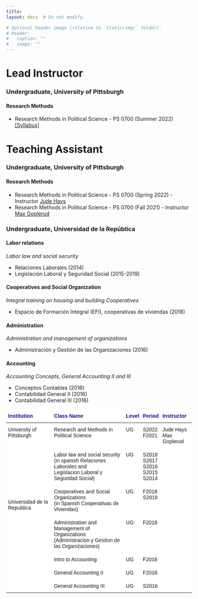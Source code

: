 ```yaml
---
title: 
layout: docs  # Do not modify.

# Optional header image (relative to `static/img/` folder).
# header:
#   caption: ""
#   image: ""
---
```

# Lead Instructor

### Undergraduate, University of Pittsburgh 

#### Research Methods 

* Research Methods in Political Science - PS 0700 (Summer 2022) [[Syllabus]](https://www.dropbox.com/s/shpfv8m1ke1iyr3/PS0700_S22.pdf?dl=0)


# Teaching Assistant 

### Undergraduate, University of Pittsburgh  

#### Research Methods 

* Research Methods in Political Science - PS 0700 (Spring 2022) - Instructor [Jude Hays](https://sites.pitt.edu/~jch61/)
* Research Methods in Political Science - PS 0700 (Fall 2021) - Instructor [Max Goplerud](https://mgoplerud.com/)

### Undergraduate, Universidad de la República  

#### Labor relations 
_Labor law and social security_
* Relaciones Laborales (2014)
* Legislación Laboral y Seguridad Social (2015-2019)  

#### Cooperatives and Social Organization
_Integral training on housing and building Cooperatives_ 
* Espacio de Formación Integral (EFI), cooperativas de viviendas (2018)

#### Administration 
_Administration and management of organizations_
* Administración y Gestión de las Organizaciones (2016)

#### Accounting 
_Accounting Concepts, General Accounting II and III_
* Conceptos Contables (2016)
* Contabilidad General II (2016)
* Contabilidad General III (2016)


<style type="text/css">
.tg  {border:none;border-collapse:collapse;border-spacing:0;}
.tg td{border-style:solid;border-width:0px;font-family:Arial, sans-serif;font-size:14px;overflow:hidden;
  padding:10px 5px;word-break:normal;}
.tg th{border-style:solid;border-width:0px;font-family:Arial, sans-serif;font-size:14px;font-weight:normal;
  overflow:hidden;padding:10px 5px;word-break:normal;}
.tg .tg-ek2s{background-color:#ffffff;border-color:#000000;color:#340096;font-weight:bold;text-align:left;vertical-align:top}
.tg .tg-iks7{background-color:#ffffff;border-color:#000000;text-align:left;vertical-align:top}
.tg .tg-ktyi{background-color:#FFF;text-align:left;vertical-align:top}
</style>
<table class="tg">
<thead>
  <tr>
    <th class="tg-ek2s">Institution</th>
    <th class="tg-ek2s">Class Name</th>
    <th class="tg-ek2s">Level</th>
    <th class="tg-ek2s">Period</th>
    <th class="tg-ek2s">Instructor</th>
  </tr>
</thead>
<tbody>
  <tr>
    <td class="tg-iks7">University of Pittsburgh</td>
    <td class="tg-iks7">Research and Methods in Political Science</td>
    <td class="tg-iks7">UG</td>
    <td class="tg-iks7">S2022 <br>F2021</td>
    <td class="tg-iks7">Jude Hays<br>Max Goplerud</td>
  </tr>
  <tr>
    <td class="tg-iks7" rowspan="6"><br><br><br><br><br><br><br><br>Universidad de la Republica</td>
    <td class="tg-iks7">Labor law and social security <br>(in spanish Relaciones Laborales and <br>Legislacion Laboral y Seguridad Social)</td>
    <td class="tg-iks7">UG</td>
    <td class="tg-iks7">S2018<br>S2017<br>S2016<br>S2015<br>S2014</td>
    <td class="tg-iks7"></td>
  </tr>
  <tr>
    <td class="tg-iks7">Cooperatives and Social Organizations<br>(in Spanish Cooperativas de Viviendas)</td>
    <td class="tg-iks7">UG</td>
    <td class="tg-iks7">F2018<br>S2018</td>
    <td class="tg-iks7"></td>
  </tr>
  <tr>
    <td class="tg-iks7">Administration and Management of Organizations<br>(Administracion y Gestion de las Organizaciones)</td>
    <td class="tg-iks7">UG</td>
    <td class="tg-iks7">F2016</td>
    <td class="tg-iks7"></td>
  </tr>
  <tr>
    <td class="tg-ktyi">Intro to Accounting<br></td>
    <td class="tg-ktyi">UG</td>
    <td class="tg-ktyi">F2016</td>
    <td class="tg-ktyi"></td>
  </tr>
  <tr>
    <td class="tg-ktyi">General Accounting II</td>
    <td class="tg-ktyi">UG</td>
    <td class="tg-ktyi">F2016</td>
    <td class="tg-ktyi"></td>
  </tr>
  <tr>
    <td class="tg-ktyi">General Accounting III</td>
    <td class="tg-ktyi">UG</td>
    <td class="tg-ktyi">S2016</td>
    <td class="tg-ktyi"></td>
  </tr>
</tbody>
</table>
